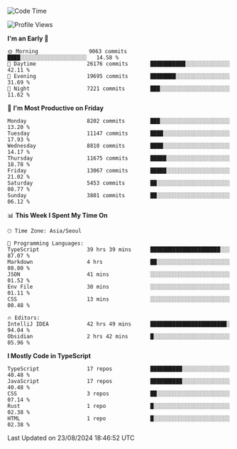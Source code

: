 <!--START_SECTION:waka-->
![Code Time](http://img.shields.io/badge/Code%20Time-6%2C610%20hrs%204%20mins-blue)

![Profile Views](http://img.shields.io/badge/Profile%20Views-0-blue)

**I'm an Early 🐤** 

```text
🌞 Morning                9063 commits        ████░░░░░░░░░░░░░░░░░░░░░   14.58 % 
🌆 Daytime                26176 commits       ███████████░░░░░░░░░░░░░░   42.11 % 
🌃 Evening                19695 commits       ████████░░░░░░░░░░░░░░░░░   31.69 % 
🌙 Night                  7221 commits        ███░░░░░░░░░░░░░░░░░░░░░░   11.62 % 
```
📅 **I'm Most Productive on Friday** 

```text
Monday                   8202 commits        ███░░░░░░░░░░░░░░░░░░░░░░   13.20 % 
Tuesday                  11147 commits       ████░░░░░░░░░░░░░░░░░░░░░   17.93 % 
Wednesday                8810 commits        ████░░░░░░░░░░░░░░░░░░░░░   14.17 % 
Thursday                 11675 commits       █████░░░░░░░░░░░░░░░░░░░░   18.78 % 
Friday                   13067 commits       █████░░░░░░░░░░░░░░░░░░░░   21.02 % 
Saturday                 5453 commits        ██░░░░░░░░░░░░░░░░░░░░░░░   08.77 % 
Sunday                   3801 commits        ██░░░░░░░░░░░░░░░░░░░░░░░   06.12 % 
```


📊 **This Week I Spent My Time On** 

```text
🕑︎ Time Zone: Asia/Seoul

💬 Programming Languages: 
TypeScript               39 hrs 39 mins      ██████████████████████░░░   87.07 % 
Markdown                 4 hrs               ██░░░░░░░░░░░░░░░░░░░░░░░   08.80 % 
JSON                     41 mins             ░░░░░░░░░░░░░░░░░░░░░░░░░   01.52 % 
Env File                 30 mins             ░░░░░░░░░░░░░░░░░░░░░░░░░   01.11 % 
CSS                      13 mins             ░░░░░░░░░░░░░░░░░░░░░░░░░   00.48 % 

🔥 Editors: 
IntelliJ IDEA            42 hrs 49 mins      ████████████████████████░   94.04 % 
Obsidian                 2 hrs 42 mins       █░░░░░░░░░░░░░░░░░░░░░░░░   05.96 % 
```

**I Mostly Code in TypeScript** 

```text
TypeScript               17 repos            ██████████░░░░░░░░░░░░░░░   40.48 % 
JavaScript               17 repos            ██████████░░░░░░░░░░░░░░░   40.48 % 
CSS                      3 repos             ██░░░░░░░░░░░░░░░░░░░░░░░   07.14 % 
Rust                     1 repo              █░░░░░░░░░░░░░░░░░░░░░░░░   02.38 % 
HTML                     1 repo              █░░░░░░░░░░░░░░░░░░░░░░░░   02.38 % 
```




 Last Updated on 23/08/2024 18:46:52 UTC
<!--END_SECTION:waka-->
